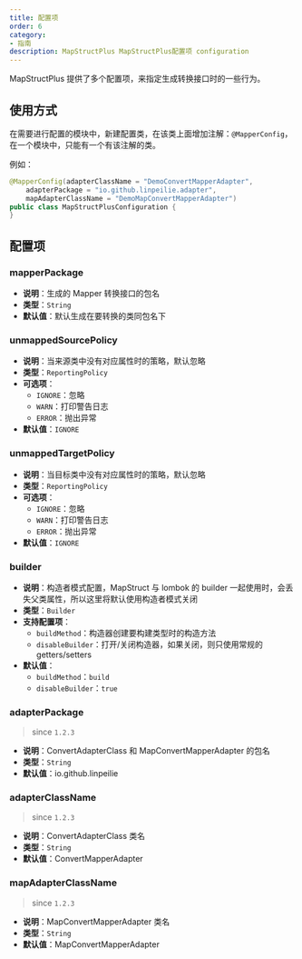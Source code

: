 ```yaml
---
title: 配置项
order: 6
category:
- 指南
description: MapStructPlus MapStructPlus配置项 configuration
---
```


MapStructPlus 提供了多个配置项，来指定生成转换接口时的一些行为。

## 使用方式

在需要进行配置的模块中，新建配置类，在该类上面增加注解：`@MapperConfig`，在一个模块中，只能有一个有该注解的类。

例如：

```java
@MapperConfig(adapterClassName = "DemoConvertMapperAdapter",
    adapterPackage = "io.github.linpeilie.adapter",
    mapAdapterClassName = "DemoMapConvertMapperAdapter")
public class MapStructPlusConfiguration {
}
```

## 配置项

### mapperPackage

- **说明**：生成的 Mapper 转换接口的包名
- **类型**：`String`
- **默认值**：默认生成在要转换的类同包名下

### unmappedSourcePolicy

- **说明**：当来源类中没有对应属性时的策略，默认忽略
- **类型**：`ReportingPolicy`
- **可选项**：
  - `IGNORE`：忽略
  - `WARN`：打印警告日志
  - `ERROR`：抛出异常
- **默认值**：`IGNORE`

### unmappedTargetPolicy

- **说明**：当目标类中没有对应属性时的策略，默认忽略
- **类型**：`ReportingPolicy`
- **可选项**：
  - `IGNORE`：忽略
  - `WARN`：打印警告日志
  - `ERROR`：抛出异常
- **默认值**：`IGNORE`

### builder

- **说明**：构造者模式配置，MapStruct 与 lombok 的 builder 一起使用时，会丢失父类属性，所以这里将默认使用构造者模式关闭
- **类型**：`Builder`
- **支持配置项**：
  - `buildMethod`：构造器创建要构建类型时的构造方法
  - `disableBuilder`：打开/关闭构造器，如果关闭，则只使用常规的 getters/setters
- **默认值**：
  - `buildMethod`：`build`
  - `disableBuilder`：`true`

### adapterPackage

> since `1.2.3`

- **说明**：ConvertAdapterClass 和 MapConvertMapperAdapter 的包名
- **类型**：`String`
- **默认值**：io.github.linpeilie

### adapterClassName

> since `1.2.3`

- **说明**：ConvertAdapterClass 类名
- **类型**：`String`
- **默认值**：ConvertMapperAdapter

### mapAdapterClassName

> since `1.2.3`

- **说明**：MapConvertMapperAdapter 类名
- **类型**：`String`
- **默认值**：MapConvertMapperAdapter